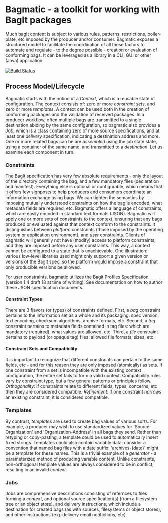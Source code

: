 # Bagmatic - a toolkit for working with BagIt packages #
Much bagIt content is subject to various rules, patterns, restrictions, boiler-plate, etc imposed by the producer and/or consumer. Bagmatic exposes a structured model to facilitate the coordination of all these factors to automate and regulate - to the degree possible - creation or evaluation of conforming bags. It can be leveraged as a library in a CLI, GUI or other (Java) application.

[![Build Status](https://github.com/richardrodgers/bagmatic/actions/workflows/gradle.yml/badge.svg?branch=main)](https://github.com/richardrodgers/bagmatic/actions/workflows/gradle.yml)

## Process Model/Lifecycle ##
Bagmatic starts with the notion of a _Context_, which is a reusable state of configuration. The context consists of: zero or more _constraint sets_, and zero or more _templates_. A context can be used both in the creation of conforming packages and the validation of received packages. In a producer workflow, often multiple bags are transmitted to a single destination abiding by the same configuration, so bagmatic also provides a _Job_, which is a class containing zero of more source specifications, and at least one _delivery_ specification, indicating a destination address and more. One or more related bags can be are _assembled_ using the job state state, using a container of the same name, and transmitted to a _destination_. Let us examine each component in turn.

### Constraints ###
The BagIt specification has very few absolute requirements - only the layout of the directory containing the bag, and a few mandatory files (declaration and manifest). Everything else is optional or configurable, which means that it offers few signposts to help producers and consumers coordinate an information exchange using bags. We can tighten the semantics by imposing mutually understood constraints on how the bag is encoded, what metadata fields are required, etc. Bagmatic offers a language of constraints, which are easily encoded in standard text formats (JSON). Bagmatic will apply one or more sets of constraints to the context, ensuring that any bags produced or evaluated against that context conform to the constraints. It distinguishes between _platform_ constraints (those imposed by the operating system or application environment), and _user_ constraints. Clients of bagmatic will generally not have (modify) access to platform constraints, and they are imposed before any user constraints. This way, a context cannot be configured to a state that is unachievable. One illustration: various low-level libraries used might only support a given version or versions of the BagIt spec, so the platform would impose a constraint that only producible versions be allowed.

For user constraints, bagmatic utilizes the Bagit Profiles Specification (version 1.4 draft 18 at time of writing). See documentation on how to author these JSON specification documents. 

#### Constraint Types ####
There are 3 flavors (or types) of constraints defined. First, a _bag_ constraint pertains to the information set as a whole and its packaging: spec version, text encoding, checksum algorithms, archive formats, etc. Second, a _tag_ constraint pertains to metadata fields contained in tag files: which are mandatory (required), what values are allowed, etc. Third, a _file_ constraint pertains to payload (or opaque tag) files: allowed file formats, sizes, etc.

#### Constraint Sets and Compatibility ####
It is important to recognize that different constraints can pertain to the same fields, etc - and for this reason they are only imposed (atomically) as sets. If one constraint from a set is incompatible with the existing context configuration, the entire set fails to form a valid context. Compatibility rules vary by constraint type, but a few general patterns or principles follow. _Orthogonality_: if constraints relate to different fields, types, concerns, etc then they are considered compatible. _Refinement_: if one constraint _narrows_ an existing constraint, it is considered compatible.

### Templates ###
By contrast, _templates_ are used to create bag values of various sorts. For example, a producer may wish to use standardized values for 'Source-Organization' and 'Organization-Address' in all bags they send. Rather than retyping or copy-pasting, a template could be used to automatically insert fixed strings. Templates could also contain variable data: consider a convention that named bag files with a date suffix: 'archives-{date}' might be a template for these names. This is a trivial example of a _generator_ - a parameterized method of producing variable content. Unlike constraints, non-orthogonal template values are always considered to be in conflict, resulting in an invalid _context_.

### Jobs ###
Jobs are comprehensive descriptions consisting of refernces to files forming a _context_, and optional source specification(s) (from a filesystem tree or an object store), and delivery instructions, which include a destination for created bags (as with sources, filesystems or object stores), and other instructions (e.g. delivery email notifictions, etc).